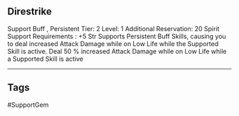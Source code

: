 ## Direstrike
Support
Buff , Persistent
Tier: 2
Level: 1
Additional Reservation: 20 Spirit
Support Requirements : +5 Str
Supports Persistent Buff Skills, causing you to deal increased Attack Damage while on Low Life while the Supported Skill is active.
Deal 50 % increased Attack Damage while on Low Life while a Supported Skill is active

---
## Tags
#SupportGem

